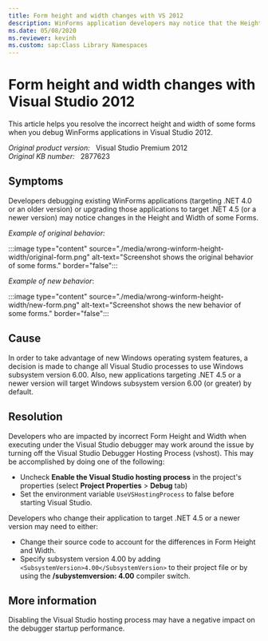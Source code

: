 ```yaml
---
title: Form height and width changes with VS 2012
description: WinForms application developers may notice that the Height and Width of some Forms changes when running under the Visual Studio 2012 debugger. This article provides a resolution for this problem.
ms.date: 05/08/2020
ms.reviewer: kevinh
ms.custom: sap:Class Library Namespaces
---
```

# Form height and width changes with Visual Studio 2012

This article helps you resolve the incorrect height and width of some forms when you debug WinForms applications in Visual Studio 2012.

_Original product version:_ &nbsp; Visual Studio Premium 2012  
_Original KB number:_ &nbsp; 2877623

## Symptoms

Developers debugging existing WinForms applications (targeting .NET 4.0 or an older version) or upgrading those applications to target .NET 4.5 (or a newer version) may notice changes in the Height and Width of some Forms.

*Example of original behavior:*

:::image type="content" source="./media/wrong-winform-height-width/original-form.png" alt-text="Screenshot shows the original behavior of some forms." border="false":::

*Example of new behavior*:

:::image type="content" source="./media/wrong-winform-height-width/new-form.png" alt-text="Screenshot shows the new behavior of some forms." border="false":::

## Cause

In order to take advantage of new Windows operating system features, a decision is made to change all Visual Studio processes to use Windows subsystem version 6.00. Also, new applications targeting .NET 4.5 or a newer version will target Windows subsystem version 6.00 (or greater) by default.

## Resolution

Developers who are impacted by incorrect Form Height and Width when executing under the Visual Studio debugger may work around the issue by turning off the Visual Studio Debugger Hosting Process (vshost). This may be accomplished by doing one of the following:

- Uncheck **Enable the Visual Studio hosting process** in the project's properties (select **Project Properties** > **Debug** tab)
- Set the environment variable `UseVSHostingProcess` to false before starting Visual Studio.

Developers who change their application to target .NET 4.5 or a newer version may need to either:

- Change their source code to account for the differences in Form Height and Width.
- Specify subsystem version 4.00 by adding `<SubsystemVersion>4.00</SubsystemVersion>` to their project file or by using the **/subystemversion: 4.00** compiler switch.

## More information

Disabling the Visual Studio hosting process may have a negative impact on the debugger startup performance.
